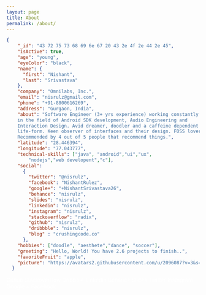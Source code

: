 ```yaml
---
layout: page
title: About
permalink: /about/
---
```


```json
{
    "_id": "43 72 75 73 68 69 6e 67 20 43 2e 4f 2e 44 2e 45",
    "isActive": true,
    "age": "young",
    "eyeColor": "black",
    "name": {
      "first": "Nishant",
      "last": "Srivastava"
    },
    "company": "Omnilabs, Inc.",
    "email": "nisrulz@gmail.com",
    "phone": "+91-8800616269",
    "address": "Gurgaon, India",
    "about": "Software Engineer (3+ yrs experience) working constantly 
    in the field of Android SDK development, Audio Engineering and 
    Interaction Design. Avid dreamer, doodler and a caffeine dependent 
    life-form. Keen observer of interfaces and their design. FOSS lover.
    Recommended by 4 out of 5 people that recommend things.",
    "latitude": "28.446394",
    "longitude": "77.043777",
    "technical-skills": ["java", "android","ui","ux",
    	"nodejs","web developent","c"],
    "social":
      {
        "twitter": "@nisrulz",
        "facebook": "NishantRulez",
        "google+": "+NishantSrivastava26",
        "behance": "nisrulz",
        "slides": "nisrulz",
        "linkedin": "nisrulz",
        "instagram": "nisrulz",
        "stackoverflow": "radix",
        "github": "nisrulz",
        "dribbble": "nisrulz",
        "blog" : "crushingcode.co"
      },
    "hobbies": ["doodle", "aesthete","dance", "soccer"],
    "greeting": "Hello, World! You have 2.6 projects to finish..",
    "favoriteFruit": "apple",
    "picture": "https://avatars2.githubusercontent.com/u/2096087?v=3&s=460"
  }
```


<amp-img width="600" height="450" layout="responsive" src="{{ site.baseurl }}{{site.about_image}}"></amp-img>

<a  style="text-decoration: none; color: white;" class="about-link" href="https://github.com/nisrulz" target="_blank">Github</a>
<a  style="text-decoration: none; color: white;" class="about-link" href="http://stackoverflow.com/users/2745762/radix" target="_blank">Stackoverflow</a>
<a  style="text-decoration: none; color: white;" class="about-link" href="https://dribbble.com/nisrulz" target="_blank">Dribbble</a>
<a  style="text-decoration: none; color: white;" class="about-link" href="https://in.linkedin.com/in/nisrulz" target="_blank">Linkedin</a>
<a  style="text-decoration: none; color: white;" class="about-link" href="https://www.behance.net/nisrulz" target="_blank">Behance</a>
<a  style="text-decoration: none; color: white;" class="about-link" href="https://slides.com/nisrulz" target="_blank">Slides</a>
<a  style="text-decoration: none; color: white;" class="about-link" href="https://twitter.com/nisrulz" target="_blank">Twitter</a>
<a  style="text-decoration: none; color: white;" class="about-link" href="https://instagram.com/nisrulz/" target="_blank">Instagram</a>
<a  style="text-decoration: none; color: white;" class="about-link" href="https://plus.google.com/+NishantSrivastava26" target="_blank">Google +</a>
<a  style="text-decoration: none; color: white;" class="about-link" href="https://www.facebook.com/NishantRulez" target="_blank">Facebook</a>

